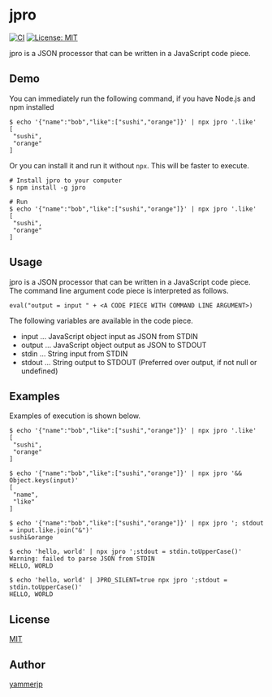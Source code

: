 jpro
===

[![CI](https://github.com/yammerjp/jpro/actions/workflows/ci.yaml/badge.svg)](https://github.com/yammerjp/jpro/actions/workflows/ci.yaml)
[![License: MIT](https://img.shields.io/badge/License-MIT-green.svg)](https://opensource.org/licenses/MIT)

jpro is a JSON processor that can be written in a JavaScript code piece.

## Demo

You can immediately run the following command, if you have Node.js and npm installed

    $ echo '{"name":"bob","like":["sushi","orange"]}' | npx jpro '.like'
    [
     "sushi",
     "orange"
    ]

Or you can install it and run it without `npx`. This will be faster to execute.

    # Install jpro to your computer
    $ npm install -g jpro

    # Run
    $ echo '{"name":"bob","like":["sushi","orange"]}' | npx jpro '.like'
    [
     "sushi",
     "orange"
    ]

## Usage

jpro is a JSON processor that can be written in a JavaScript code piece.
The command line argument code piece is interpreted as follows.

    eval("output = input " + <A CODE PIECE WITH COMMAND LINE ARGUMENT>)

The following variables are available in the code piece.

- input ... JavaScript object input as JSON from STDIN
- output ... JavaScript object output as JSON to STDOUT
- stdin ... String input from STDIN
- stdout ... String output to STDOUT (Preferred over output, if not null or undefined)

## Examples

Examples of execution is shown below.

    $ echo '{"name":"bob","like":["sushi","orange"]}' | npx jpro '.like'
    [
     "sushi",
     "orange"
    ]

    $ echo '{"name":"bob","like":["sushi","orange"]}' | npx jpro '&& Object.keys(input)'
    [
     "name",
     "like"
    ]

    $ echo '{"name":"bob","like":["sushi","orange"]}' | npx jpro '; stdout = input.like.join("&")'
    sushi&orange

    $ echo 'hello, world' | npx jpro ';stdout = stdin.toUpperCase()'
    Warning: failed to parse JSON from STDIN
    HELLO, WORLD

    $ echo 'hello, world' | JPRO_SILENT=true npx jpro ';stdout = stdin.toUpperCase()'
    HELLO, WORLD

## License

[MIT](https://github.com/yammerjp/jpro/master/LICENSE)

## Author

[yammerjp](https://github.com/yammerjp)
